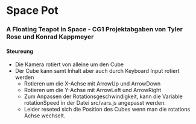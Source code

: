 # Space Pot

### A Floating Teapot in Space - CG1 Projektabgaben von Tyler Rose und Konrad Kappmeyer

#### Steureung

- Die Kamera rotiert von alleine um den Cube
- Der Cube kann samt Inhalt aber auch durch Keyboard Input rotiert werden
  - Rotieren um die X-Achse mit ArrowUp und ArrowDown
  - Rotieren um die Y-Achse mit ArrowLeft und ArrowRight
  - Zum Anpassen der Rotationsgeschwindigkeit, kann die Variable rotationSpeed in der Datei src/vars.js angepasst werden.
  - Leider reseted sich die Position des Cubes wenn man die rotations Achse wechselt.
